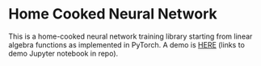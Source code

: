 # Home Cooked Neural Network

This is a home-cooked neural network training library starting from linear algebra functions as implemented in PyTorch. A demo is [HERE](demo.ipynb) (links to demo Jupyter notebook in repo).
